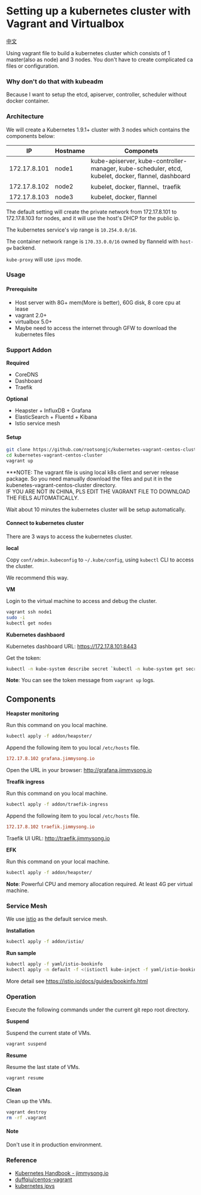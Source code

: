 # Setting up a kubernetes cluster with Vagrant and Virtualbox

[中文](README-cn.md)

Using vagrant file to build a kubernetes cluster which consists of 1 master(also as node) and 3 nodes. You don't have to create complicated ca files or configuration.

### Why don't do that with kubeadm

Because I want to setup the etcd, apiserver, controller, scheduler without docker container.

### Architecture

We will create a Kubernetes 1.9.1+ cluster with 3 nodes which contains the components below:

| IP           | Hostname | Componets                                |
| ------------ | -------- | ---------------------------------------- |
| 172.17.8.101 | node1    | kube-apiserver, kube-controller-manager, kube-scheduler, etcd, kubelet, docker, flannel, dashboard |
| 172.17.8.102 | node2    | kubelet, docker, flannel、traefik         |
| 172.17.8.103 | node3    | kubelet, docker, flannel                 |

The default setting will create the private network from 172.17.8.101 to 172.17.8.103 for nodes, and it will use the host's DHCP for the public ip.

The kubernetes service's vip range is `10.254.0.0/16`.

The container network range is `170.33.0.0/16` owned by flanneld with `host-gw` backend.

`kube-proxy` will use `ipvs` mode.

### Usage

#### Prerequisite
* Host server with 8G+ mem(More is better), 60G disk, 8 core cpu at lease
* vagrant 2.0+
* virtualbox 5.0+
* Maybe need to access the internet through GFW to download the kubernetes files

### Support Addon

**Required**

- CoreDNS
- Dashboard
- Traefik

**Optional**

- Heapster + InfluxDB + Grafana
- ElasticSearch + Fluentd + Kibana
- Istio service mesh

#### Setup
```bash
git clone https://github.com/rootsongjc/kubernetes-vagrant-centos-cluster.git
cd kubernetes-vagrant-centos-cluster
vagrant up
```
***NOTE: The vagrant file is using local k8s client and server release package. So you need manually download the files and put it in the kubenetes-vagrant-centos-cluster directory.  
IF YOU ARE NOT IN CHINA, PLS EDIT THE VAGRANT FILE TO DOWNLOAD THE FIELS AUTOMATICALLY.

Wait about 10 minutes the kubernetes cluster will be setup automatically.

#### Connect to kubernetes cluster

There are 3 ways to access the kubernetes cluster.

**local**

Copy `conf/admin.kubeconfig` to `~/.kube/config`, using `kubectl` CLI to access the cluster.

We recommend this way.

**VM**

Login to the virtual machine to access and debug the cluster.

```bash
vagrant ssh node1
sudo -i
kubectl get nodes
```

**Kubernetes dashbaord**

Kubernetes dashboard URL: <https://172.17.8.101:8443>

Get the token:

```bash
kubectl -n kube-system describe secret `kubectl -n kube-system get secret|grep admin-token|cut -d " " -f1`|grep "token:"|tr -s " "|cut -d " " -f2
```

**Note**: You can see the token message from `vagrant up` logs.

## Components

**Heapster monitoring**

Run this command on you local machine.

```bash
kubectl apply -f addon/heapster/
```

Append the following item to you local `/etc/hosts` file.

```ini
172.17.8.102 grafana.jimmysong.io
```

Open the URL in your browser: <http://grafana.jimmysong.io>

**Treafik ingress**

Run this command on you local machine.

```bash
kubectl apply -f addon/traefik-ingress
```

Append the following item to you local `/etc/hosts` file.

```ini
172.17.8.102 traefik.jimmysong.io
```

Traefik UI URL: <http://traefik.jimmysong.io>

**EFK**

Run this command on your local machine.

```bash
kubectl apply -f addon/heapster/
```

**Note**: Powerful CPU and memory allocation required. At least 4G per virtual machine.

### Service Mesh

We use [istio](https://istio.io) as the default service mesh.

**Installation**

```bash
kubectl apply -f addon/istio/
```

**Run sample**

```bash
kubectl apply -f yaml/istio-bookinfo
kubectl apply -n default -f <(istioctl kube-inject -f yaml/istio-bookinfo/bookinfo.yaml)
```

More detail see https://istio.io/docs/guides/bookinfo.html

### Operation

Execute the following commands under the current git repo root directory.

**Suspend**

Suspend the current state of VMs.

```bash
vagrant suspend
```

**Resume**

Resume the last state of VMs.

```bash
vagrant resume
```

**Clean**

Clean up the VMs.

```bash
vagrant destroy
rm -rf .vagrant
```

#### Note

Don't use it in production environment.

### Reference

* [Kubernetes Handbook - jimmysong.io](https://jimmysong.io/kubernetes-handbook/)
* [duffqiu/centos-vagrant](https://github.com/duffqiu/centos-vagrant)
* [kubernetes ipvs](https://github.com/kubernetes/kubernetes/tree/master/pkg/proxy/ipvs)

